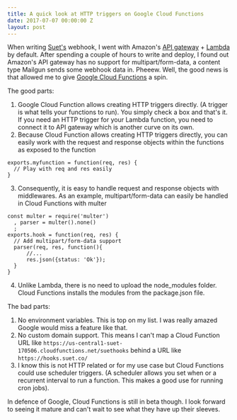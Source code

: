 ```yaml
---
title: A quick look at HTTP triggers on Google Cloud Functions
date: 2017-07-07 00:00:00 Z
layout: post
---
```


When writing [Suet's](https://suet.co/) webhook, I went with Amazon's [API gateway](https://aws.amazon.com/api-gateway/) + [Lambda](https://aws.amazon.com/lambda/) by default. After spending a couple of hours to write and deploy, I found out Amazon's API gateway has no support for multipart/form-data, a content type Mailgun sends some webhook data in. Pheeew. Well, the good news is that allowed me to give [Google Cloud Functions](https://cloud.google.com/functions/) a spin.

The good parts:

1. Google Cloud Function allows creating HTTP triggers directly. (A trigger is what tells your functions to run). You simply check a box and that's it. If you need an HTTP trigger for your Lambda function, you need to connect it to API gateway which is another curve on its own.
2. Because Cloud Function allows creating HTTP triggers directly, you can easily work with the request and response objects within the functions as exposed to the function
```
exports.myfunction = function(req, res) {
  // Play with req and res easily
}
```
3. Consequently, it is easy to handle request and response objects with middlewares. As an example, multipart/form-data can easily be handled in Cloud Functions with multer
```
const multer = require('multer')
  , parser = multer().none()
  ;
exports.hook = function(req, res) {
  // Add multipart/form-data support
  parser(req, res, function(){
      //...
      res.json({status: 'Ok'});
  }
}
```
4. Unlike Lambda, there is no need to upload the node_modules folder. Cloud Functions installs the modules from the package.json file.

The bad parts:

1. No environment variables. This is top on my list. I was really amazed Google would miss a feature like that.
2. No custom domain support. This means I can't map a Cloud Function URL like `https://us-central1-suet-170506.cloudfunctions.net/suethooks` behind a URL like `https://hooks.suet.co/`
3. I know this is not HTTP related or for my use case but Cloud Functions could use scheduler triggers. (A scheduler allows you set when or a recurrent interval to run a function. This makes a good use for running cron jobs).

In defence of Google, Cloud Functions is still in beta though. I look forward to seeing it mature and can't wait to see what they have up their sleeves.
